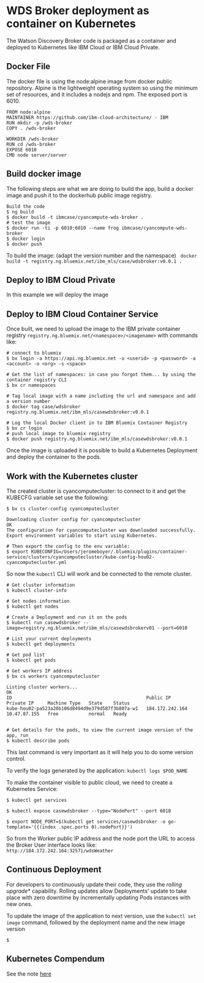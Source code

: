# WDS Broker deployment as container on Kubernetes

The Watson Discovery Broker code is packaged as a container and deployed to  Kubernetes like IBM Cloud or IBM Cloud Private.

## Docker File
The docker file is using the node:alpine image from docker public repository. Alpine is the lightweight operating system so using the minimum set of resources, and it includes a nodejs and npm. The exposed port is 6010.
```
FROM node:alpine
MAINTAINER https://github.com/ibm-cloud-architecture/ - IBM
RUN mkdir -p /wds-broker
COPY . /wds-broker

WORKDIR /wds-broker
RUN cd /wds-broker
EXPOSE 6010
CMD node server/server
```

## Build docker image
The following steps are what we are doing to build the app, build a docker image and push it to the dockerhub public image registry.
```
Build the code
$ ng build
$ docker build -t ibmcase/cyancompute-wds-broker .
# test the image
$ docker run -ti -p 6010:6010 --name frog ibmcase/cyancompute-wds-broker
$ docker login
$ docker push
```

To build the image: (adapt the version number and the namespace)
` docker build -t registry.ng.bluemix.net/ibm_mls/case/wdsbroker:v0.0.1 .`


## Deploy to IBM Cloud Private
In this example we will deploy the image
## Deploy to IBM Cloud Container Service
Once built, we need to upload the image to the IBM private container registry `registry.ng.bluemix.net/<namespace>/<imagename>`  with commands like:

```
# connect to bluemix
$ bx login -a https://api.ng.bluemix.net -u <userid> -p <password> -a <account> -o <org> -s <space>

# Get the list of namespaces: in case you forgot them... by using the container registry CLI
$ bx cr namespaces

# Tag local image with a name including the url and namespace and add a version number
$ docker tag case/wdsbroker  registry.ng.bluemix.net/ibm_mls/casewdsbroker:v0.0.1

# Log the local Docker client in to IBM Bluemix Container Registry
$ bx cr login
# push local image to bluemix registry
$ docker push registry.ng.bluemix.net/ibm_mls/casewdsbroker:v0.0.1
```
Once the image is uploaded it is possible to build a Kubernetes Deployment and deploy the container to the pods.

## Work with the Kubernetes cluster

The created cluster is cyancomputecluster: to connect to it and get the KUBECFG variable set use the following:
```shell
$ bx cs cluster-config cyancomputecluster

Downloading cluster config for cyancomputecluster
OK
The configuration for cyancomputecluster was downloaded successfully. Export environment variables to start using Kubernetes.

# Then export the config to the env variable:
$ export KUBECONFIG=/Users/jeromeboyer/.bluemix/plugins/container-service/clusters/cyancomputecluster/kube-config-hou02-cyancomputecluster.yml

```

So now the `kubectl` CLI will work and be connected to the remote cluster.

```
# Get cluster information
$ kubectl cluster-info

# Get nodes information
$ kubectl get nodes

# Create a Deployment and run it on the pods
$ kubectl run casewdsbroker --image=registry.ng.bluemix.net/ibm_mls/casewdsbrokerv01 --port=6010

# List your current deployments
$ kubectl get deployments

# Get pod list
$ kubectl get pods

# Get workers IP address
$ bx cs workers cyancomputecluster

Listing cluster workers...
OK
ID                                                 Public IP         Private IP     Machine Type   State    Status   
kube-hou02-pa523a20b106d8494d9e379d587f3b807a-w1   184.172.242.164   10.47.87.155   free           normal   Ready  


# Get details for the pods, to view the current image version of the app, run
$ kubectl describe pods
```
This last command is very important as it will help you to do some version control.


To verify the logs generated by the application:
`kubectl logs $POD_NAME`

To make the container visible to public cloud, we need to create a Kubernetes Service:
```
$ kubectl get services

$ kubectl expose casewdsbroker --type="NodePort" --port 6010

$ export NODE_PORT=$(kubectl get services/casewdsbroker -o go-template='{{(index .spec.ports 0).nodePort}}')

```
So from the Worker public IP address and the node port the URL to access the Broker User interface looks like: `http://184.172.242.164:32571/wdsWeather`


## Continuous Deployment
For developers to continuously update their code, they use the *rolling upgrade** capability. Rolling updates allow Deployments' update to take place with zero downtime by incrementally updating Pods instances with new ones.

To update the image of the application to next version, use the `kubectl set image` command, followed by the deployment name and the new image version
```
$
```

## Kubernetes Compendum
See the note [here](https://github.com/ibm-cloud-architecture/refarch-cognitive/blob/master/doc/cyancluster.md#kubernetes-compendum)
